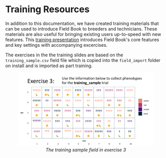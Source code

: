 Training Resources
==================

In addition to this documentation, we have created training materials that can be used to introduce Field Book to breeders and technicians.
These materials are also useful for bringing existing users up-to-speed with new features.
This [training presentation](https://docs.google.com/presentation/d/1Milb9mO_LNtLmgo4AQYH7nQ-9E428gGv/edit?usp=sharing&ouid=109819954855460677835&rtpof=true&sd=true) introduces Field Book's core features and key settings with accompanying excercises.

The exercises in the the training slides are based on the `training_sample.csv` field file which is copied into the `field_import` folder on install and is imported as part training.

<figure align="center" class="image">
  <img src="_static/images/training_field.png" width="1100px"> 
  <figcaption><i>The training sample field in exercise 3</i></figcaption> 
</figure>
